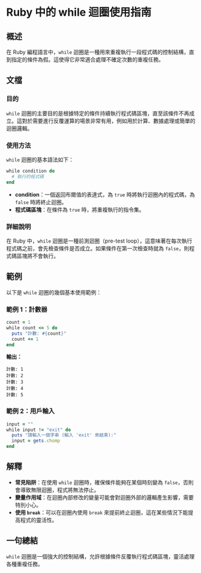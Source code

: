<!--
Meta Description: # Ruby 中的 while 迴圈使用指南 ## 概述 在 Ruby 編程語言中，`while` 迴圈是一種用來重複執行一段程式碼的控制結構，直到指定的條件為假。這使得它非常適合處理不確定次數的重複任務。 ## 文檔 ### 目的 `while` 迴圈的主要目的是根據特定的條件持續執行程式碼區塊，...
Meta Keywords: while, ruby, count, end, false
-->

# Ruby 中的 while 迴圈使用指南

## 概述
在 Ruby 編程語言中，`while` 迴圈是一種用來重複執行一段程式碼的控制結構，直到指定的條件為假。這使得它非常適合處理不確定次數的重複任務。

## 文檔
### 目的
`while` 迴圈的主要目的是根據特定的條件持續執行程式碼區塊，直至該條件不再成立。這對於需要進行反覆運算的場景非常有用，例如用於計算、數據處理或簡單的迴圈邏輯。

### 使用方法
`while` 迴圈的基本語法如下：

```ruby
while condition do
  # 執行的程式碼
end
```

- **condition**：一個返回布爾值的表達式，為 `true` 時將執行迴圈內的程式碼，為 `false` 時將終止迴圈。
- **程式碼區塊**：在條件為 `true` 時，將重複執行的指令集。

### 詳細說明
在 Ruby 中，`while` 迴圈是一種前測迴圈（pre-test loop），這意味著在每次執行程式碼之前，會先檢查條件是否成立。如果條件在第一次檢查時就為 `false`，則程式碼區塊將不會執行。

## 範例
以下是 `while` 迴圈的幾個基本使用範例：

### 範例 1：計數器
```ruby
count = 1
while count <= 5 do
  puts "計數: #{count}"
  count += 1
end
```
**輸出：**
```
計數: 1
計數: 2
計數: 3
計數: 4
計數: 5
```

### 範例 2：用戶輸入
```ruby
input = ""
while input != "exit" do
  puts "請輸入一個字串 (輸入 'exit' 來結束):"
  input = gets.chomp
end
```

## 解釋
- **常見陷阱**：在使用 `while` 迴圈時，確保條件能夠在某個時刻變為 `false`，否則會導致無限迴圈，程式將無法停止。
- **變量作用域**：在迴圈內部修改的變量可能會對迴圈外部的邏輯產生影響，需要特別小心。
- **使用 `break`**：可以在迴圈內使用 `break` 來提前終止迴圈，這在某些情況下能提高程式的靈活性。

## 一句總結
`while` 迴圈是一個強大的控制結構，允許根據條件反覆執行程式碼區塊，靈活處理各種重複任務。